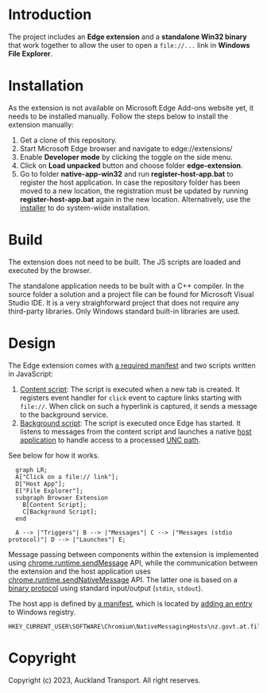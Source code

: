 # Introduction 
The project includes an **Edge extension** and a **standalone Win32 binary** that work together to allow the user to open a `file://...` link in **Windows File Explorer**.

# Installation
As the extension is not available on Microsoft Edge Add-ons website yet, it needs to be installed manually.
Follow the steps below to install the extension manually:

1. Get a clone of this repository.
2. Start Microsoft Edge browser and navigate to edge://extensions/
3. Enable **Developer mode** by clicking the toggle on the side menu.
4. Click on **Load unpacked** button and choose folder **edge-extension**.
5. Go to folder **native-app-win32** and run **register-host-app.bat** to register the host application. In case the repository folder has been moved to a new location, the registration must be updated by running **register-host-app.bat** again in the new location. Alternatively, use the [installer](https://github.com/ggininla/LocalFileOpenerForEdge/blob/main/native-app-win32/bin/FileExplorerLauncherForEdge-Installer-Win64-1.0.0.exe) to do system-wiide installation.

# Build
The extension does not need to be built. The JS scripts are loaded and executed by the browser.

The standalone application needs to be built with a C++ compiler. In the source folder a solution and a project file can be found for Microsoft Visual Studio IDE. It is a very straighforward project that does not require any third-party libraries. Only Windows standard built-in libraries are used. 

# Design
The Edge extension comes with [a required manifest](https://learn.microsoft.com/en-us/microsoft-edge/extensions-chromium/getting-started/manifest-format?tabs=v3) and two scripts written in JavaScript:
1. [Content script](./edge-extension/content-script.js): The script is executed when a new tab is created. It registers event handler for `click` event to capture links starting with `file://`. When click on such a hyperlink is captured, it sends a message to the background service.
2. [Background script](./edge-extension/background.js): The script is executed once Edge has started. It listens to messages from the content script and launches a native [host application](./native-app-win32/source/FileExplorerLauncher/FileExplorerLauncher.cpp) to handle access to a processed [UNC path](https://www.pcmag.com/encyclopedia/term/unc#:~:text=(Universal%20Naming%20Convention)%20A%20standard,the%20name%20of%20the%20computer.).

See below for how it works.
```mermaid
  graph LR;
  A["Click on a file:// link"];
  D["Host App"];
  E["File Explorer"];
  subgraph Browser Extension
    B[Content Script];
    C[Background Script];
  end
  
  A --> |"Triggers"| B --> |"Messages"| C --> |"Messages (stdio protocol)"| D --> |"Launches"| E;
```

Message passing between components within the extension is implemented using [chrome.runtime.sendMessage](https://developer.chrome.com/docs/extensions/reference/runtime/#method-sendMessage) API, while the communication between the extension and the host application uses [chrome.runtime.sendNativeMessage](https://developer.chrome.com/docs/extensions/reference/runtime/#method-sendNativeMessage) API. The latter one is based on a [binary protocol](https://developer.mozilla.org/en-US/docs/Mozilla/Add-ons/WebExtensions/Native_messaging#app_side) using standard input/output (`stdin`, `stdout`).

The host app is defined by [a manifest](./native-app-win32/manifest.json), which is located by [adding an entry](./native-app-win32/register-host-app.bat) to Windows registry.
```
HKEY_CURRENT_USER\SOFTWARE\Chromium\NativeMessagingHosts\nz.govt.at.file_explorer_launcher
```

# Copyright
Copyright (c) 2023, Auckland Transport. All right reserves.
